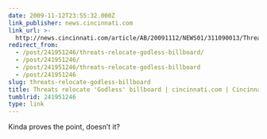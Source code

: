 ```yaml
---
date: 2009-11-12T23:55:32.000Z
link_publisher: news.cincinnati.com
link_url: >-
  http://news.cincinnati.com/article/AB/20091112/NEWS01/311090013/Threats+relocate++Godless++billboard
redirect_from:
  - /post/241951246/threats-relocate-godless-billboard/
  - /post/241951246/
  - /post/241951246/threats-relocate-godless-billboard
  - /post/241951246
slug: threats-relocate-godless-billboard
title: Threats relocate 'Godless' billboard | cincinnati.com | Cincinnati.Com
tumblrid: 241951246
type: link
---
```

<p>Kinda proves the point, doesn&rsquo;t it?</p>
